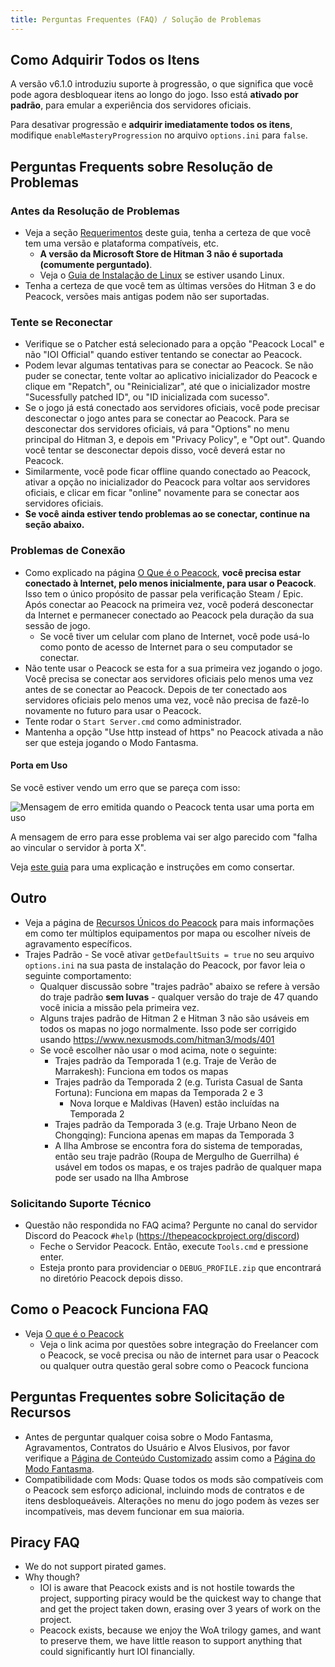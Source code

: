```yaml
---
title: Perguntas Frequentes (FAQ) / Solução de Problemas
---
```


## Como Adquirir Todos os Itens

A versão v6.1.0 introduziu suporte à progressão, o que significa que você pode agora desbloquear itens ao longo do jogo. Isso está **ativado por padrão**, para emular a experiência dos servidores oficiais.

Para desativar progressão e **adquirir imediatamente todos os itens**, modifique `enableMasteryProgression` no arquivo `options.ini` para `false`.

## Perguntas Frequents sobre Resolução de Problemas

### Antes da Resolução de Problemas

-   Veja a seção [Requerimentos](./requirements.md) deste guia, tenha a certeza de que você tem uma versão e plataforma compatíveis, etc.
    -   **A versão da Microsoft Store de Hitman 3 não é suportada (comumente perguntado)**.
    -   Veja o [Guia de Instalação de Linux](../guides/./linux-setup.md) se estiver usando Linux.
-   Tenha a certeza de que você tem as últimas versões do Hitman 3 e do Peacock, versões mais antigas podem não ser suportadas.

### Tente se Reconectar

-   Verifique se o Patcher está selecionado para a opção "Peacock Local" e não "IOI Official" quando estiver tentando se conectar ao Peacock.
-   Podem levar algumas tentativas para se conectar ao Peacock. Se não puder se conectar, tente voltar ao aplicativo inicializador do Peacock e clique em "Repatch", ou "Reinicializar", até que o inicializador mostre "Sucessfully patched ID", ou "ID inicializada com sucesso".
-   Se o jogo já está conectado aos servidores oficiais, você pode precisar desconectar o jogo antes para se conectar ao Peacock. Para se desconectar dos servidores oficiais, vá para "Options" no menu principal do Hitman 3, e depois em "Privacy Policy", e "Opt out". Quando você tentar se desconectar depois disso, você deverá estar no Peacock.
-   Similarmente, você pode ficar offline quando conectado ao Peacock, ativar a opção no inicializador do Peacock para voltar aos servidores oficiais, e clicar em ficar "online" novamente para se conectar aos servidores oficiais.
-   **Se você ainda estiver tendo problemas ao se conectar, continue na seção abaixo.**

### Problemas de Conexão

-   Como explicado na página [O Que é o Peacock](./what-is-peacock.md), **você precisa estar conectado à Internet, pelo menos inicialmente, para usar o Peacock**. Isso tem o único propósito de passar pela verificação Steam / Epic. Após conectar ao Peacock na primeira vez, você poderá desconectar da Internet e permanecer conectado ao Peacock pela duração da sua sessão de jogo.
    -   Se você tiver um celular com plano de Internet, você pode usá-lo como ponto de acesso de Internet para o seu computador se conectar.
-   Não tente usar o Peacock se esta for a sua primeira vez jogando o jogo. Você precisa se conectar aos servidores oficiais pelo menos uma vez antes de se conectar ao Peacock. Depois de ter conectado aos servidores oficiais pelo menos uma vez, você não precisa de fazê-lo novamente no futuro para usar o Peacock.
-   Tente rodar o `Start Server.cmd` como administrador.
-   Mantenha a opção "Use http instead of https" no Peacock ativada a não ser que esteja jogando o Modo Fantasma.

#### Porta em Uso

Se você estiver vendo um erro que se pareça com isso:

![Mensagem de erro emitida quando o Peacock tenta usar uma porta em uso](/img/wiki/port_in_use.png)

A mensagem de erro para esse problema vai ser algo parecido com "falha ao vincular o servidor à porta X".

Veja [este guia](../troubleshooting/fix-port-in-use.md) para uma explicação e instruções em como consertar.

## Outro

-   Veja a página de [Recursos Únicos do Peacock](../intel/loadout-profiles-elp.md) para mais informações em como ter múltiplos equipamentos por mapa ou escolher níveis de agravamento específicos.
-   Trajes Padrão - Se você ativar `getDefaultSuits = true` no seu arquivo `options.ini` na sua pasta de instalação do Peacock, por favor leia o seguinte comportamento:
    -   Qualquer discussão sobre "trajes padrão" abaixo se refere à versão do traje padrão **sem luvas** - qualquer versão do traje de 47 quando você inicia a missão pela primeira vez.
    -   Alguns trajes padrão de Hitman 2 e Hitman 3 não são usáveis em todos os mapas no jogo normalmente. Isso pode ser corrigido usando https://www.nexusmods.com/hitman3/mods/401
    -   Se você escolher não usar o mod acima, note o seguinte:
        -   Trajes padrão da Temporada 1 (e.g. Traje de Verão de Marrakesh): Funciona em todos os mapas
        -   Trajes padrão da Temporada 2 (e.g. Turista Casual de Santa Fortuna): Funciona em mapas da Temporada 2 e 3
            -   Nova Iorque e Maldivas (Haven) estão incluídas na Temporada 2
        -   Trajes padrão da Temporada 3 (e.g. Traje Urbano Neon de Chongqing): Funciona apenas em mapas da Temporada 3
        -   A Ilha Ambrose se encontra fora do sistema de temporadas, então seu traje padrão (Roupa de Mergulho de Guerrilha) é usável em todos os mapas, e os trajes padrão de qualquer mapa pode ser usado na Ilha Ambrose

### Solicitando Suporte Técnico

-   Questão não respondida no FAQ acima? Pergunte no canal do servidor Discord do Peacock `#help` (https://thepeacockproject.org/discord)
    -   Feche o Servidor Peacock. Então, execute `Tools.cmd` e pressione enter.
    -   Esteja pronto para providenciar o `DEBUG_PROFILE.zip` que encontrará no diretório Peacock depois disso.

## Como o Peacock Funciona FAQ

-   Veja [O que é o Peacock](./what-is-peacock.md)
    -   Veja o link acima por questões sobre integração do Freelancer com o Peacock, se você precisa ou não de internet para usar o Peacock ou qualquer outra questão geral sobre como o Peacock funciona

## Perguntas Frequentes sobre Solicitação de Recursos

-   Antes de perguntar qualquer coisa sobre o Modo Fantasma, Agravamentos, Contratos do Usuário e Alvos Elusivos, por favor verifique a [Página de Conteúdo Customizado](.././custom-content.md) assim como a [Página do Modo Fantasma](.././ghost-mode.md).
-   Compatibilidade com Mods: Quase todos os mods são compatíveis com o Peacock sem esforço adicional, incluindo mods de contratos e de itens desbloqueáveis. Alterações no menu do jogo podem às vezes ser incompatíveis, mas devem funcionar em sua maioria.

## Piracy FAQ
-   We do not support pirated games.
-   Why though?
    -   IOI is aware that Peacock exists and is not hostile towards the project, supporting piracy would be the quickest way to change that and get the project taken down, erasing over 3 years of work on the project.
    -   Peacock exists, because we enjoy the WoA trilogy games, and want to preserve them, we have little reason to support anything that could significantly hurt IOI financially.
